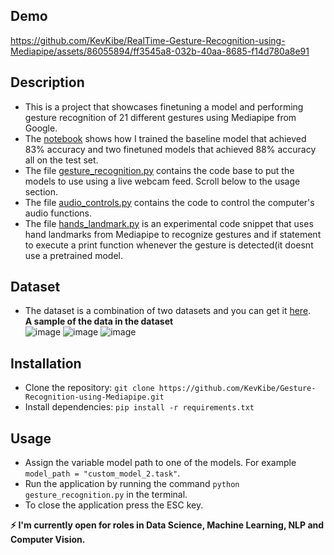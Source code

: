 ## Demo
https://github.com/KevKibe/RealTime-Gesture-Recognition-using-Mediapipe/assets/86055894/ff3545a8-032b-40aa-8685-f14d780a8e91

## Description
- This is a project that showcases finetuning a model and performing gesture recognition of 21 different gestures using Mediapipe from Google.
- The [notebook](https://github.com/KevKibe/Gesture-Recognition-using-Mediapipe/blob/main/finetuning_handrecognition_model.ipynb) shows how I trained the baseline model that achieved 83% accuracy and two finetuned models that achieved 88% accuracy all on the test set.
- The file [gesture_recognition.py](https://github.com/KevKibe/Gesture-Recognition-using-Mediapipe/blob/main/gesture_recognition.py) contains the code base to put the models to use using a live webcam feed. Scroll below to the usage section.
- The file [audio_controls.py](https://github.com/KevKibe/RealTime-Gesture-Recognition-using-Mediapipe/blob/main/audio_controls.py) contains the code to control the computer's audio functions.
- The file [hands_landmark.py](https://github.com/KevKibe/Gesture-Recognition-using-Mediapipe/blob/main/hands_landmark.py) is an experimental code snippet that uses hand landmarks from Mediapipe to recognize gestures and if statement to execute a print function whenever the gesture is detected(it doesnt use a pretrained model.
  
## Dataset
- The dataset is a combination of two datasets and you can get it [here](https://drive.google.com/file/d/1ILwgfolCd6Z6ar0WiDld_h-lYKYicWNk/view?usp=sharing). <br>
  **A sample of the data in the dataset**<br>
![image](https://github.com/KevKibe/Rock-Paper-Scissors-using-Mediapipe/assets/86055894/60ffc9ba-0fbc-4836-8f1e-7dd5d7674090)
![image](https://github.com/KevKibe/Rock-Paper-Scissors-using-Mediapipe/assets/86055894/5059fec9-f950-4127-91b2-f52d6bbf9c05)
![image](https://github.com/KevKibe/Rock-Paper-Scissors-using-Mediapipe/assets/86055894/e53f73e9-93c8-436e-8792-ff4cadc4c377)

## Installation
- Clone the repository: `git clone https://github.com/KevKibe/Gesture-Recognition-using-Mediapipe.git`
- Install dependencies: `pip install -r requirements.txt`

## Usage
- Assign the variable model path to one of the models. For example `model_path = "custom_model_2.task"`.
- Run the application by running the command `python gesture_recognition.py` in the terminal.
- To close the application press the ESC key.<br>

**:zap: I'm currently open for roles in Data Science, Machine Learning, NLP and Computer Vision.**

